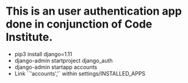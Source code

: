 # This is an user authentication app done in conjunction of Code Institute.

- pip3 install django=1.11
- django-admin startproject django_auth
- django-admin startapp accounts
- Link ``'accounts','` within settings/INSTALLED_APPS
